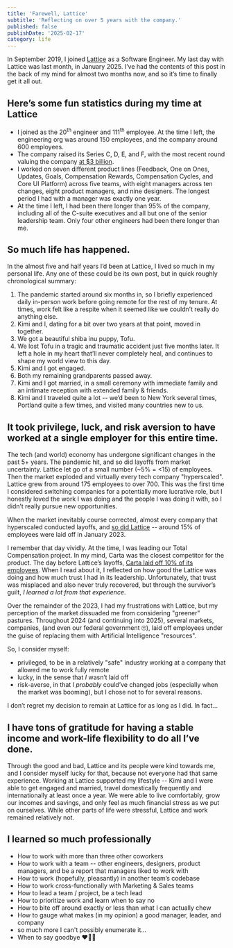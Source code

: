 ```yaml
---
title: 'Farewell, Lattice'
subtitle: 'Reflecting on over 5 years with the company.'
published: false
publishDate: '2025-02-17'
category: life
---
```


In September 2019, I joined [Lattice](https://www.lattice.com) as a Software Engineer. My last day with Lattice was last month, in January 2025. I’ve had the contents of this post in the back of my mind for almost two months now, and so it’s time to finally get it all out.

## Here’s some fun statistics during my time at Lattice

- I joined as the 20<sup>th</sup> engineer and 111<sup>th</sup> employee. At the time I left, the engineering org was around 150 employees, and the company around 600 employees.
- The company raised its Series C, D, E, and F, with the most recent round valuing the company [at $3 billion](https://lattice.com/blog/lattice-triples-valuation-to-3b-raises-175m-in-series-f-funding-round).
- I worked on seven different product lines (Feedback, One on Ones, Updates, Goals, Compensation Rewards, Compensation Cycles, and Core UI Platform) across five teams, with eight managers across ten changes, eight product managers, and nine designers. The longest period I had with a manager was exactly one year.
- At the time I left, I had been there longer than 95% of the company, including all of the C-suite executives and all but one of the senior leadership team. Only four other engineers had been there longer than me.

## So much life has happened.

In the almost five and half years I’d been at Lattice, I lived so much in my personal life. Any one of these could be its own post, but in quick roughly chronological summary:

1. The pandemic started around six months in, so I briefly experienced daily in-person work before going remote for the rest of my tenure. At times, work felt like a respite when it seemed like we couldn’t really do anything else.
2. Kimi and I, dating for a bit over two years at that point, moved in together.
3. We got a beautiful shiba inu puppy, Tofu.
4. We lost Tofu in a tragic and traumatic accident just five months later. It left a hole in my heart that’ll never completely heal, and continues to shape my world view to this day.
5. Kimi and I got engaged.
6. Both my remaining grandparents passed away.
7. Kimi and I got married, in a small ceremony with immediate family and an intimate reception with extended family & friends.
8. Kimi and I traveled quite a lot -- we’d been to New York several times, Portland quite a few times, and visited many countries new to us.

## It took privilege, luck, and risk aversion to have worked at a single employer for this entire time.

The tech (and world) economy has undergone significant changes in the past 5+ years. The pandemic hit, and so did layoffs from market uncertainty. Lattice let go of a small number (~5% = <15) of employees. Then the market exploded and virtually every tech company "hyperscaled". Lattice grew from around 175 employees to over 700. This was the first time I considered switching companies for a potentially more lucrative role, but I honestly loved the work I was doing and the people I was doing it with, so I didn’t really pursue new opportunities.

When the market inevitably course corrected, almost every company that hyperscaled conducted layoffs, and [so did Lattice](https://lattice.com/blog/ceo-jack-altmans-email-to-lattice-employees) -- around 15% of employees were laid off in January 2023.

I remember that day vividly. At the time, I was leading our Total Compensation project. In my mind, Carta was the closest competitor for the product. The day before Lattice’s layoffs, [Carta laid off 10% of its employees](https://techcrunch.com/2023/01/11/carta-lays-off-10-as-cto-lawsuit-looms/). When I read about it, I reflected on how good the Lattice was doing and how much trust I had in its leadership. Unfortunately, that trust was misplaced and also never truly recovered, but through the survivor’s guilt, _I learned a lot from that experience_.

Over the remainder of the 2023, I had my frustrations with Lattice, but my perception of the market dissuaded me from considering "greener" pastures. Throughout 2024 (and continuing into 2025), several markets, companies, (and even our federal government 🙄), laid off employees under the guise of replacing them with Artificial Intelligence "resources".

So, I consider myself:

- privileged, to be in a relatively "safe" industry working at a company that allowed me to work fully remote
- lucky, in the sense that _I_ wasn’t laid off
- risk-averse, in that I _probably_ could’ve changed jobs (especially when the market was booming), but I chose not to for several reasons.

I don’t regret my decision to remain at Lattice for as long as I did. In fact...

## I have tons of gratitude for having a stable income and work-life flexibility to do all I’ve done.

Through the good and bad, Lattice and its people were kind towards me, and I consider myself lucky for that, because not everyone had that same experience. Working at Lattice supported my lifestyle -- Kimi and I were able to get engaged and married, travel domestically frequently and internationally at least once a year. We were able to live comfortably, grow our incomes and savings, and only feel as much financial stress as we put on ourselves. While other parts of life were stressful, Lattice and work remained relatively not.

## I learned so much professionally

- How to work with more than three other coworkers
- How to work with a team -- other engineers, designers, product managers, and be a report that managers liked to work with
- How to work (hopefully, pleasantly) in another team’s codebase
- How to work cross-functionally with Marketing & Sales teams
- How to lead a team / project, be a tech lead
- How to prioritize work and learn when to say no
- How to bite off around exactly or less than what I can actually chew
- How to gauge what makes (in my opinion) a good manager, leader, and company
- so much more I can't possibly enumerate it...
- When to say goodbye ❤️👋🏽
